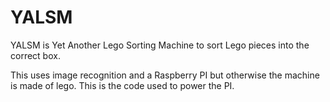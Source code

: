 # YALSM

YALSM is Yet Another Lego Sorting Machine to sort Lego pieces into the correct box.

This uses image recognition and a Raspberry PI but otherwise the machine is made of lego. This is the code used to power the PI.

